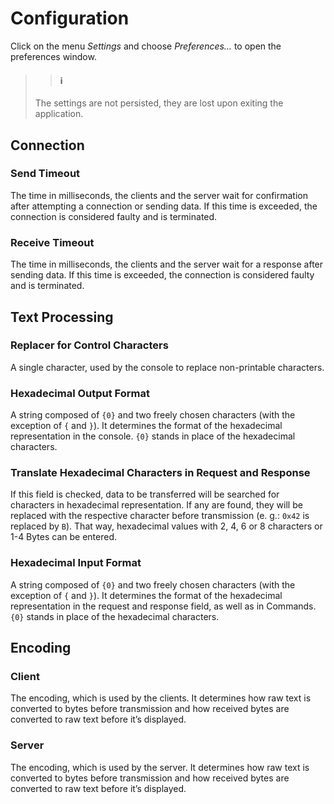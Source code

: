 # Configuration

Click on the menu *Settings* and choose *Preferences…* to open the preferences window.

>>#### :information_source:
>
>The settings are not persisted, they are lost upon exiting the application.

## Connection

### Send Timeout

The time in milliseconds, the clients and the server wait for confirmation after attempting a connection or sending data. If this time is exceeded, the connection is considered faulty and is terminated.

### Receive Timeout

The time in milliseconds, the clients and the server wait for a response after sending data. If this time is exceeded, the connection is considered faulty and is terminated.

## Text Processing

### Replacer for Control Characters

A single character, used by the console to replace non-printable characters.

### Hexadecimal Output Format

A string composed of `{0}` and two freely chosen characters (with the exception of `{` and `}`). It determines the format of the hexadecimal representation in the console. `{0}` stands in place of the hexadecimal characters.

### Translate Hexadecimal Characters in Request and Response

If this field is checked, data to be transferred will be searched for characters in hexadecimal representation. If any are found, they will be replaced with the respective character before  transmission (e. g.: `0x42` is replaced by `B`). That way, hexadecimal values with 2, 4, 6 or 8 characters or 1-4 Bytes can be entered.

### Hexadecimal Input Format

A string composed of `{0}` and two freely chosen characters (with the exception of `{` and `}`). It determines the format of the hexadecimal representation in the request and response field, as well as in Commands. `{0}` stands in place of the hexadecimal characters.

## Encoding

### Client

The encoding, which is used by the clients. It determines how raw text is converted to bytes before transmission and how received bytes are converted to raw text before it’s displayed.

### Server

The encoding, which is used by the server. It determines how raw text is converted to bytes before transmission and how received bytes are converted to raw text before it’s displayed.
